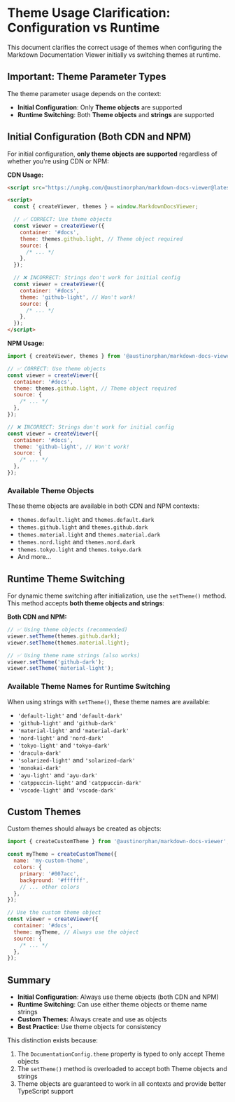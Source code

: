 # Theme Usage Clarification: Configuration vs Runtime

This document clarifies the correct usage of themes when configuring the Markdown Documentation Viewer initially vs switching themes at runtime.

## Important: Theme Parameter Types

The theme parameter usage depends on the context:

- **Initial Configuration**: Only **Theme objects** are supported
- **Runtime Switching**: Both **Theme objects** and **strings** are supported

## Initial Configuration (Both CDN and NPM)

For initial configuration, **only theme objects are supported** regardless of whether you're using CDN or NPM:

**CDN Usage:**

```html
<script src="https://unpkg.com/@austinorphan/markdown-docs-viewer@latest/dist/index.umd.cjs"></script>

<script>
  const { createViewer, themes } = window.MarkdownDocsViewer;

  // ✅ CORRECT: Use theme objects
  const viewer = createViewer({
    container: '#docs',
    theme: themes.github.light, // Theme object required
    source: {
      /* ... */
    },
  });

  // ❌ INCORRECT: Strings don't work for initial config
  const viewer = createViewer({
    container: '#docs',
    theme: 'github-light', // Won't work!
    source: {
      /* ... */
    },
  });
</script>
```

**NPM Usage:**

```javascript
import { createViewer, themes } from '@austinorphan/markdown-docs-viewer';

// ✅ CORRECT: Use theme objects
const viewer = createViewer({
  container: '#docs',
  theme: themes.github.light, // Theme object required
  source: {
    /* ... */
  },
});

// ❌ INCORRECT: Strings don't work for initial config
const viewer = createViewer({
  container: '#docs',
  theme: 'github-light', // Won't work!
  source: {
    /* ... */
  },
});
```

### Available Theme Objects

These theme objects are available in both CDN and NPM contexts:

- `themes.default.light` and `themes.default.dark`
- `themes.github.light` and `themes.github.dark`
- `themes.material.light` and `themes.material.dark`
- `themes.nord.light` and `themes.nord.dark`
- `themes.tokyo.light` and `themes.tokyo.dark`
- And more...

## Runtime Theme Switching

For dynamic theme switching after initialization, use the `setTheme()` method. This method accepts **both theme objects and strings**:

**Both CDN and NPM:**

```javascript
// ✅ Using theme objects (recommended)
viewer.setTheme(themes.github.dark);
viewer.setTheme(themes.material.light);

// ✅ Using theme name strings (also works)
viewer.setTheme('github-dark');
viewer.setTheme('material-light');
```

### Available Theme Names for Runtime Switching

When using strings with `setTheme()`, these theme names are available:

- `'default-light'` and `'default-dark'`
- `'github-light'` and `'github-dark'`
- `'material-light'` and `'material-dark'`
- `'nord-light'` and `'nord-dark'`
- `'tokyo-light'` and `'tokyo-dark'`
- `'dracula-dark'`
- `'solarized-light'` and `'solarized-dark'`
- `'monokai-dark'`
- `'ayu-light'` and `'ayu-dark'`
- `'catppuccin-light'` and `'catppuccin-dark'`
- `'vscode-light'` and `'vscode-dark'`

## Custom Themes

Custom themes should always be created as objects:

```javascript
import { createCustomTheme } from '@austinorphan/markdown-docs-viewer';

const myTheme = createCustomTheme({
  name: 'my-custom-theme',
  colors: {
    primary: '#007acc',
    background: '#ffffff',
    // ... other colors
  },
});

// Use the custom theme object
const viewer = createViewer({
  container: '#docs',
  theme: myTheme, // Always use the object
  source: {
    /* ... */
  },
});
```

## Summary

- **Initial Configuration**: Always use theme objects (both CDN and NPM)
- **Runtime Switching**: Can use either theme objects or theme name strings
- **Custom Themes**: Always create and use as objects
- **Best Practice**: Use theme objects for consistency

This distinction exists because:

1. The `DocumentationConfig.theme` property is typed to only accept Theme objects
2. The `setTheme()` method is overloaded to accept both Theme objects and strings
3. Theme objects are guaranteed to work in all contexts and provide better TypeScript support
